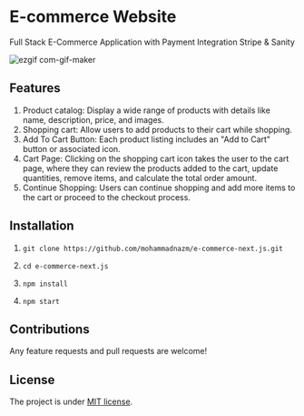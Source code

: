 # E-commerce Website

Full Stack E-Commerce Application with Payment Integration Stripe & Sanity

![ezgif com-gif-maker](https://github.com/mohammadnazm/e-commerce-next.js/assets/63538356/8e471200-2a42-4716-be92-d71cb48f05d1)

## Features
1. Product catalog: Display a wide range of products with details like name, description, price, and images.
2. Shopping cart: Allow users to add products to their cart while shopping.
3. Add To Cart Button: Each product listing includes an "Add to Cart" button or associated icon.  
4. Cart Page: Clicking on the shopping cart icon takes the user to the cart page, where they can review the products added to the cart, update quantities, remove items, and calculate the total order amount.
5. Continue Shopping: Users can continue shopping and add more items to the cart or proceed to the checkout process.

## Installation

1. `git clone https://github.com/mohammadnazm/e-commerce-next.js.git`

2. `cd e-commerce-next.js`

3. `npm install`

4. `npm start`

## Contributions

Any feature requests and pull requests are welcome!

## License

The project is under [MIT license](https://choosealicense.com/licenses/mit/).
